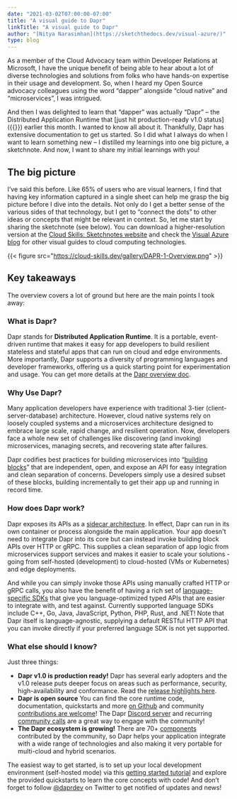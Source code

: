 ```yaml
---
date: "2021-03-02T07:00:00-07:00"
title: "A visual guide to Dapr"
linkTitle: "A visual guide to Dapr"
author: "[Nitya Narasimhan](https://sketchthedocs.dev/visual-azure/)"
type: blog
---
```


As a member of the Cloud Advocacy team within Developer Relations at Microsoft, I have the unique benefit of being able to hear about a lot of diverse technologies and solutions from folks who have hands-on expertise in their usage and development. So, when I heard my Open Source advocacy colleagues using the word “dapper” alongside “cloud native” and “microservices”, I was intrigued.

And then I was delighted to learn that “dapper” was actually “Dapr” – the Distributed Application Runtime that [just hit production-ready v1.0 status]({{<ref v1-announcement>}}) earlier this month. I wanted to know all about it. Thankfully, Dapr has extensive documentation to get us started. So I did what I always do when I want to learn something new – I distilled my learnings into one big picture, a sketchnote. And now, I want to share my initial learnings with you!

## The big picture
I’ve said this before. Like 65% of users who are visual learners, I find that having key information captured in a single sheet can help me grasp the big picture before I dive into the details. Not only do I get a better sense of the various sides of that technology, but I get to “connect the dots” to other ideas or concepts that might be relevant in context. So, let me start by sharing the sketchnote (see below). You can download a higher-resolution version at the [Cloud Skills: Sketchnotes website](https://cloud-skills.dev/) and check the [Visual Azure blog](https://sketchthedocs.dev/visual-azure/posts/visual-guide-to-sse/) for other visual guides to cloud computing technologies.

{{< figure src="https://cloud-skills.dev/gallery/DAPR-1-Overview.png" >}}

## Key takeaways
The overview covers a lot of ground but here are the main points I took away:

### What is Dapr?
Dapr stands for **Distributed Application Runtime**. It is a portable, event-driven runtime that makes it easy for app developers to build resilient stateless and stateful apps that can run on cloud and edge environments. More importantly, Dapr supports a diversity of programming languages and developer frameworks, offering us a quick starting point for experimentation and usage. You can get more details at the [Dapr overview doc](https://docs.dapr.io/concepts/overview/).

### Why Use Dapr?
Many application developers have experience with traditional 3-tier (client-server-database) architecture. However, cloud native systems rely on loosely coupled systems and a microservices architecture designed to embrace large scale, rapid change, and resilient operation. Now, developers face a whole new set of challenges like discovering (and invoking) microservices, managing secrets, and recovering state after failures.

Dapr codifies best practices for building microservices into “[building blocks](https://docs.dapr.io/concepts/overview/?WT.mc_id=mobile-17439-ninarasi#microservice-building-blocks-for-cloud-and-edge)” that are independent, open, and expose an API for easy integration and clean separation of concerns. Developers simply use a desired subset of these blocks, building incrementally to get their app up and running in record time.

### How does Dapr work?
Dapr exposes its APIs as a [sidecar architecture](https://docs.dapr.io/concepts/overview/?WT.mc_id=mobile-17439-ninarasi#sidecar-architecture). In effect, Dapr can run in its own container or process alongside the main application. Your app doesn't need to integrate Dapr into its core but can instead invoke building block APIs over HTTP or gRPC. This supplies a clean separation of app logic from microservices support services and makes it easier to scale your solutions - going from self-hosted (development) to cloud-hosted (VMs or Kubernetes) and edge deployments.

And while you can simply invoke those APIs using manually crafted HTTP or gRPC calls, you also have the benefit of having a rich set of [language-specific SDKs](https://docs.dapr.io/developing-applications/sdks/?WT.mc_id=mobile-17439-ninarasi) that give you language-optimized typed APIs that are easier to integrate with, and test against. Currently supported language SDKs include C++, Go, Java, JavaScript, Python, PHP, Rust, and .NET! Note that Dapr itself is language-agnostic, supplying a default RESTful HTTP API that you can invoke directly if your preferred language SDK is not yet supported.

### What else should I know?
Just three things:

- **Dapr v1.0 is production ready!**
Dapr has several early adopters and the v1.0 release puts deeper focus on areas such as performance, security, high-availability and conformance. Read the [release highlights here](https://blog.dapr.io/posts/2021/02/17/announcing-dapr-v1.0/#release-highlights?WT.mc_id=mobile-17439-ninarasi).
- **Dapr is open source**
You can find the core runtime code, documentation, quickstarts and more [on Github](https://github.com/dapr) and community [contributions are welcome](https://docs.dapr.io/contributing/?WT.mc_id=mobile-17439-ninarasi)! The Dapr [Discord server](https://aka.ms/dapr-discord) and recurring [community calls](https://github.com/dapr/community#community-meetings) are a great way to engage with the community!
- **The Dapr ecosystem is growing!**
There are 70+ [components](https://docs.dapr.io/concepts/components-concept/) contributed by the community, so Dapr helps your application integrate with a wide range of technologies and also making it very portable for multi-cloud and hybrid scenarios.

The easiest way to get started, is to set up your local development environment (self-hosted mode) via this [getting started tutorial](https://docs.dapr.io/getting-started/?WT.mc_id=mobile-17439-ninarasi) and explore the provided quickstarts to learn the core concepts with code!  And don’t forget to follow [@daprdev](https://twitter.com/daprdev) on Twitter to get notified of updates and news!


